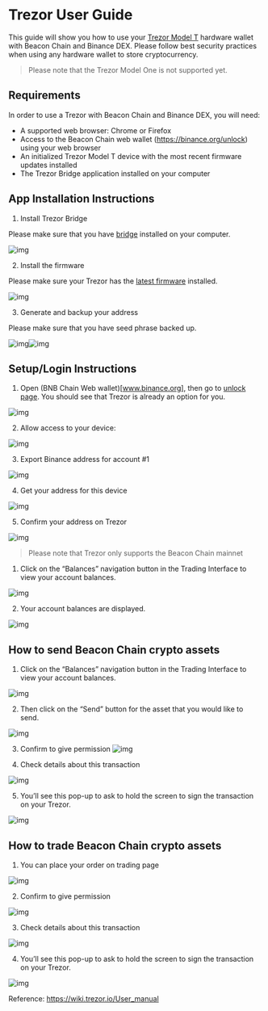 # Trezor User Guide
This guide will show you how to use your [Trezor Model T](https://shop.trezor.io/product/trezor-model-t) hardware wallet with Beacon Chain  and Binance DEX.
Please follow best security practices when using any hardware wallet to store cryptocurrency.

> Please note that the Trezor Model One is not supported yet.

## Requirements
In order to use a Trezor with Beacon Chain  and Binance DEX, you will need:
* A supported web browser: Chrome or Firefox
* Access to the Beacon Chain  web wallet (https://binance.org/unlock) using your web browser
* An initialized Trezor Model T device with the most recent firmware updates installed
* The Trezor Bridge application installed on your computer

## App Installation Instructions

1. Install Trezor Bridge

Please make sure that you have [bridge](https://wiki.trezor.io/User_manual-Setting_up_the_Trezor_device#Trezor_Bridge) installed on your computer.

![img](https://lh5.googleusercontent.com/PW7zw3jAPjJr7OADRl62ZwxH75Eg-PGffH2vDf1waZRA3mVkRX55mmYAJsqR9ptnfITnRh9cpsiemMjuZU_iLxDUJCqM7r_J086PVG-AM4EtJRa7PQTEJJ-fkE5mTiCP-d0P4gxj)

2. Install the firmware

Please make sure your Trezor has the [latest firmware](https://wiki.trezor.io/User_manual-Setting_up_the_Trezor_device#Install_the_latest_firmware) installed.

![img](https://lh4.googleusercontent.com/Y7mbzuPLLAtqNBgf6unnxFQ4lqQ3lY4DF1ubWCQk3JyZ6VGGRJ0aoM46ERXLPvpKOpEId8DUbc_8l5srws5AZcNUa2u7RvIWBfOvbDeg7PScLdwY9ZE-WzwLYwkv6a3DBxSTJWRx)

3. Generate and backup your address

Please make sure that you have seed phrase backed up.

![img](https://lh5.googleusercontent.com/L4VXP1_ZqyQEfqEXbTrXeIjtPlDtf814RXxuUj3eHDVom0Sfr6Q6ZpYyV1TIRb4y8M-lvLdCp7VlZkqmTYwxlne4YBvEL8v2XDwvFJF45KYS6JEKdTVmGEmt0nPjgWihYbBFeMZc)![img](https://lh6.googleusercontent.com/U9QE83qrsDMJGmWmVEtrzsrapmLoAgqAVwqst6dFi2EEnD8CClEOzClNte-01dtzn3HjUzyzbTxb9l8UppsVWwMaTzb19CgQ535fh8voifx4DCMocghHRqD6umOnuQk04J_Xgk1w)


## Setup/Login Instructions

1. Open (BNB Chain Web wallet)[www.binance.org], then go to [unlock page](https://www.binance.org/en/unlock). You should see that Trezor is already an option for you.

![img](https://lh3.googleusercontent.com/SHsBGqNHNfRqPO85GCQbC84lEq-5f0tkTLp3xMa2sg10FT8leiHe0i5rk9h0luegET3CUXODO2jTBP7I5AwrmoERZg7k61EWLeHToJhXVYqz-r2Kat1q7BtwFOBmAGifLjR1_p0U)

2. Allow  access to your device:

![img](https://lh6.googleusercontent.com/NUPkk08poavyTwzMvo9h_ig0VEJQkqDKHt1MQT5MnocqAsZjKvWjwfExFl5-BkRzLKjSJH_bKgRr6B8f3dE0UNsF114mRA1DCkpmySvxjUqZKVpxVmUFUgsj9ZjcYS5p-5hL2gpg)

3. Export Binance address for account #1

![img](https://lh4.googleusercontent.com/g-P7oXukPxxvHhiel6G5gLRWDwMXYW05hN-Vdw0Qhlm8VLhKC7oiC0ZAE8HpAGh8947TEQ_91yY4sUakLiRV26z2YMRQYMqSdv8mA_8RFhae4SU_nNIY7mjTolzcjFwpMSPEVcK5)

4. Get your address for this device

![img](https://lh5.googleusercontent.com/jG0dJVoBTTEHp8QgE3QjRXdtTzJlU6YsQJ7jcniu_ISZYDrtYrT1SBjL0NctHKPQRolHMnJvlXAVQQxPmtqpYUHyuhEB8f951xFyDkkellD2GS5QBjLYt1rWlNONiKiooqDiYATS)

5. Confirm your address on Trezor

![img](https://lh4.googleusercontent.com/d2YxOhj8kptDdPmwJ1QIWKn57BeHooCmR_6NYBH1FqRxxlMDm5PaOvz07HV9KGuUR3K-WG70n83v7vvOZ8WOe_kcippxedz3N4JV1DLlPLNXg_tQg0HoDiBrLy_tZS9hh5b4wREX)

> Please note that Trezor only supports the Beacon Chain  mainnet

1) Click on the “Balances” navigation button in the Trading Interface to view your account balances.

![img](https://lh6.googleusercontent.com/5uzD0Lr6qKIg7EhGewDHWlRO-f14VCMkH_h_0D0ydMI-lGaN-jFqfNkAqHXCBYQtaO5ICqUtw-Lc5XWd2LA7p0xTbZkhFrudA-iYPocZrW8GMbGNeYxqmyopTFqPKS70lkOt3yAL)

2) Your account balances are displayed.

![img](https://lh6.googleusercontent.com/h7xez7MrpBQt8n888v8mmWujn4rNKH88h11zesBkBe-pvCKtqiPM_IE3MZRRGuQi47DOLRAgrVMY3g8a-QXvhkpnJOLacHgyTeUe5FvKT2LAVTX7t8NMfaHdzoP53dbbG4pz4j_2)

## How to send Beacon Chain  crypto assets

1) Click on the “Balances” navigation button in the Trading Interface to view your account balances.

![img](https://lh6.googleusercontent.com/h7xez7MrpBQt8n888v8mmWujn4rNKH88h11zesBkBe-pvCKtqiPM_IE3MZRRGuQi47DOLRAgrVMY3g8a-QXvhkpnJOLacHgyTeUe5FvKT2LAVTX7t8NMfaHdzoP53dbbG4pz4j_2)

2) Then click on the “Send” button for the asset that you would like to send.

![img](https://lh6.googleusercontent.com/qQ2Leiu4z95Yx6TilYswNwzncWSmoiXTqYcZDbkHE1m4emYiDKC9VMl-NoYPNEKog-JZoWziwKVuiMYJxP1cafMiKOXViiAtl0tA4RXiLtqBSUInAHu9ZSzDbmQDmWEk7KZREiN2)

3) Confirm to give permission
![img](https://lh3.googleusercontent.com/xBRZ3hZzhgzrDCuX8q6yeHIJvL2I0XM-R9aDQF9_1Hl-ey1G0l0dv-qWLT2v0T25E37uoPafHuGgyc7UpWJ5EPeTiD-0d7JoNgc_nCM7cKdJW2s3ia8y6g6f6zaQLwCo1pWMJK-O)

4) Check details about this transaction

![img](https://lh6.googleusercontent.com/8_ou6nauvga5COMjalNRUFeR1583Z2dDwSUYT_uCEfenAjqPwCRsFCh-jF1FPO7u2KrGE3GdEo_0nGxuRn7MFHaIii0q2ta-1CKeI-Awb27VCTKXspvLv5RclVZYl1ZXX8UimdUf)

5) You’ll see this pop-up to ask to hold the screen to sign the transaction on your Trezor.

![img](https://lh4.googleusercontent.com/CgV9tpPpgGZFowBeka3VUqgA5zCfT7gLxi3m1qujN00lFKGJu8uSoTpP8_VnF5qCasdPHb-S2FQEEKHGm37xjXJhCmxyxvpWN_mQ6CHb6Q4aCaHb4Y4MmOeZrUibQeGLPtyqFON2)

## How to trade Beacon Chain  crypto assets

1) You can place your order on trading page

![img](https://lh3.googleusercontent.com/uVP-RjLkBt9YFxPrF6Xa0zSTc1wsct9az0s21bJ7lLj93nZkIHOReqNajz7iWn27DE3TbLmxAlYqPSLh-XqngTBTVjOHWIDJLYZBstgWf48vB_OvgZHAxS9_mwdNpBoEnShhkUMq)

2)  Confirm to give permission

![img](https://lh3.googleusercontent.com/xBRZ3hZzhgzrDCuX8q6yeHIJvL2I0XM-R9aDQF9_1Hl-ey1G0l0dv-qWLT2v0T25E37uoPafHuGgyc7UpWJ5EPeTiD-0d7JoNgc_nCM7cKdJW2s3ia8y6g6f6zaQLwCo1pWMJK-O)

3) Check details about this transaction

![img](https://lh6.googleusercontent.com/8_ou6nauvga5COMjalNRUFeR1583Z2dDwSUYT_uCEfenAjqPwCRsFCh-jF1FPO7u2KrGE3GdEo_0nGxuRn7MFHaIii0q2ta-1CKeI-Awb27VCTKXspvLv5RclVZYl1ZXX8UimdUf)

4) You’ll see this pop-up to ask to hold the screen to sign the transaction on your Trezor.

![img](https://lh6.googleusercontent.com/G44kc4A5tNPC-km-ofY_gmZ9k8BlME00GGPrwGD2CBdOHr74kkx62V43htZlJ6MGtnJn0qIhPEg6pJZtVMURlYyyqrWLjZ1sD_jdN36pPXs8rIcz9In_fQ7eO8LOl9cSgVJzfHOG)

Reference: https://wiki.trezor.io/User_manual

